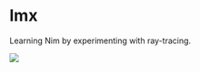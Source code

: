 # lmx
Learning Nim by experimenting with ray-tracing.

<img src="https://i.imgur.com/KiJvgiX.jpg"/>

